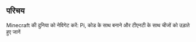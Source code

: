 ## परिचय

Minecraft की दुनिया को नेविगेट करें: Pi, कोड के साथ बनाने और टीएनटी के साथ चीजों को उड़ाते हुए जानें